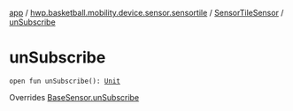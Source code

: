 [app](../../index.md) / [hwp.basketball.mobility.device.sensor.sensortile](../index.md) / [SensorTileSensor](index.md) / [unSubscribe](.)

# unSubscribe

`open fun unSubscribe(): `[`Unit`](https://kotlinlang.org/api/latest/jvm/stdlib/kotlin/-unit/index.html)

Overrides [BaseSensor.unSubscribe](../../hwp.basketball.mobility.device.sensor/-base-sensor/un-subscribe.md)


